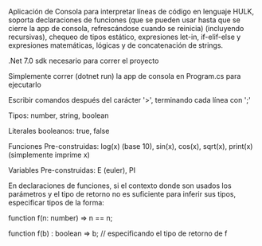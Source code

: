 Aplicación de Consola para interpretar líneas de código en lenguaje HULK, soporta declaraciones
de funciones (que se pueden usar hasta que se cierre la app de consola, refrescándose cuando se
reinicia) (incluyendo recursivas), chequeo de tipos estático, expresiones let-in, if-elif-else
y expresiones matemáticas, lógicas y de concatenación de strings.

.Net 7.0 sdk necesario para correr el proyecto

Simplemente correr (dotnet run) la app de consola en Program.cs para ejecutarlo

Escribir comandos después del carácter '>', terminando cada línea con ';'

Tipos: number, string, boolean

Literales booleanos: true, false

Funciones Pre-construidas: log(x) (base 10), sin(x), cos(x), sqrt(x), print(x) (simplemente imprime x)

Variables Pre-construidas: E (euler), PI

En declaraciones de funciones, si el contexto donde son usados los parámetros y el
tipo de retorno no es suficiente para inferir sus tipos, especificar tipos de la forma:

function f(n: number) => n == n;

function f(b) : boolean => b; // especificando el tipo de retorno de f
